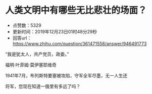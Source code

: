 # 人类文明中有哪些无比悲壮的场面？
- 点赞数：5329
- 更新时间：2019年12月23日01时48分29秒
- 回答url：https://www.zhihu.com/question/361471558/answer/946491773
<body>
 <p data-pid="122lEcD7">“我是犹太人，共产党员，政委。”</p>
 <p data-pid="u8lJo9ri">福明·叶菲姆·莫伊塞耶维奇</p>
 <p data-pid="uU3f7mk3">1941年7月，布列斯特要塞被攻陷，守军全军尽墨，无一人生还</p>
 <p data-pid="ona5FGHO">将军，您现在知道一俄里有多远了吗？</p>
</body>